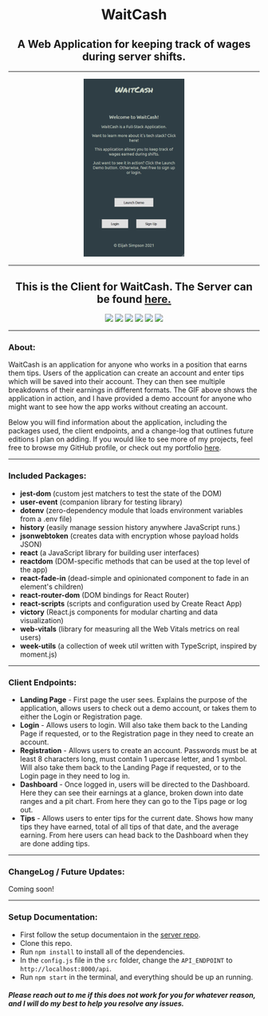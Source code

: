 <h1 align="middle">WaitCash</h3>

<h2 align="middle">A Web Application for keeping track of wages during server shifts.</h2>

---

<p align="middle">
  <img src="src\images\waitcash.gif" width="40%"/>
</p>

---

<h2 align="middle">This is the Client for WaitCash. The Server can be found <a href="https://github.com/elijahsimpsonn/waitcashv2-server">here.</a></h2>
<p align="middle">
<img src="https://img.shields.io/badge/HTML5-E34F26?style=for-the-badge&logo=html5&logoColor=white">
<img src="https://img.shields.io/badge/CSS3-1572B6?style=for-the-badge&logo=css3&logoColor=white">
<img src="https://img.shields.io/badge/Jest-C21325?style=for-the-badge&logo=jest&logoColor=white">
<img src="https://img.shields.io/badge/JavaScript-323330?style=for-the-badge&logo=javascript&logoColor=F7DF1E">
<img src="https://img.shields.io/badge/React-20232A?style=for-the-badge&logo=react&logoColor=61DAFB">
<img src="https://img.shields.io/badge/React Router-CA4245?style=for-the-badge&logo=react router&logoColor=white">
</p>

---

### About:

WaitCash is an application for anyone who works in a position that earns them tips. Users of the application can create an account and enter tips which will be saved into their account. They can then see multiple breakdowns of their earnings in different formats. The GIF above shows the application in action, and I have provided a demo account for anyone who might want to see how the app works without creating an account. 

Below you will find information about the application, including the packages used, the client endpoints, and a change-log that outlines future editions I plan on adding. If you would like to see more of my projects, feel free to browse my GitHub profile, or check out my portfolio <a href="http://www.elijahsimpson.com/">here</a>. 

---
### Included Packages:

* **jest-dom** (custom jest matchers to test the state of the DOM)
* **user-event** (companion library for testing library)
* **dotenv** (zero-dependency module that loads environment variables from a .env file)
* **history** (easily manage session history anywhere JavaScript runs.)
* **jsonwebtoken** (creates data with encryption whose payload holds JSON)
* **react** (a JavaScript library for building user interfaces)
* **reactdom** (DOM-specific methods that can be used at the top level of the app)
* **react-fade-in** (dead-simple and opinionated component to fade in an element's children)
* **react-router-dom** (DOM bindings for React Router)
* **react-scripts** (scripts and configuration used by Create React App)
* **victory** (React.js components for modular charting and data visualization)
* **web-vitals** (library for measuring all the Web Vitals metrics on real users)
* **week-utils** (a collection of week util written with TypeScript, inspired by moment.js)
---

### Client Endpoints:

* **Landing Page** - First page the user sees. Explains the purpose of the application, allows users to check out a demo account, or takes them to either the Login or Registration page.
* **Login** - Allows users to login. Will also take them back to the Landing Page if requested, or to the Registration page in they need to create an account.
* **Registration** - Allows users to create an account. Passwords must be at least 8 characters long, must contain 1 upercase letter, and 1 symbol. Will also take them back to the Landing Page if requested, or to the Login page in they need to log in.
* **Dashboard** - Once logged in, users will be directed to the Dashboard. Here they can see their earnings at a glance, broken down into date ranges and a pit chart. From here they can go to the Tips page or log out. 
* **Tips** - Allows users to enter tips for the current date. Shows how many tips they have earned, total of all tips of that date, and the average earning. From here users can head back to the Dashboard when they are done adding tips.
---

### ChangeLog / Future Updates:
Coming soon!

---

### Setup Documentation:
* First follow the setup documentaion in the <a href="https://github.com/elijahsimpsonn/waitcashv2-server">server repo</a>.
* Clone this repo.
* Run `npm install` to install all of the dependencies.
* In the `config.js` file in the `src` folder, change the `API_ENDPOINT` to `http://localhost:8000/api`.
* Run `npm start` in the terminal, and everything should be up an running.

##### Please reach out to me if this does not work for you for whatever reason, and I will do my best to help you resolve any issues. 